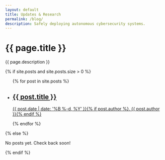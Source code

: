 ```yaml
---
layout: default
title: Updates & Research
permalink: /blog/
description: Safely deploying autonomous cybersecurity systems.
---
```

<h1 class="page-title">{{ page.title }}</h1>
<p class="page-lead">{{ page.description }}</p>

{% if site.posts and site.posts.size > 0 %}
<ul class="post-list">
  {% for post in site.posts %}
  <li class="post-card">
    <a href="{{ post.url | relative_url }}">
      <h2 class="post-card-title">{{ post.title }}</h2>
      <p class="post-meta">{{ post.date | date: '%B %-d, %Y' }}{% if post.author %}. {{ post.author }}{% endif %}</p>
    </a>
  </li>
  {% endfor %}
</ul>
{% else %}
<p>No posts yet. Check back soon!</p>
{% endif %}

